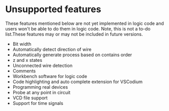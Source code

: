 # Unsupported features  
These features mentioned below are not yet implemented in logic code and users won't be able to do them in logic code. Note, this is not a to-do list.These features may or may not be included in future versions.  

* Bit width
* Automatically detect direction of wire
* Automatically generate process based on contains order
* z and x states
* Unconnected wire detection
* Comments
* Workbench software for logic code
* Code highlighting and auto complete extension for VSCodium
* Programming real devices
* Probe at any point in circuit
* VCD file support
* Support for time signals